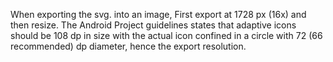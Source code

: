 When exporting the svg. into an image, First export at 1728 px (16x) and then resize.
The Android Project guidelines states that adaptive icons should be 108 dp in size
with the actual icon confined in a circle with 72 (66 recommended) dp diameter, hence the export resolution.

